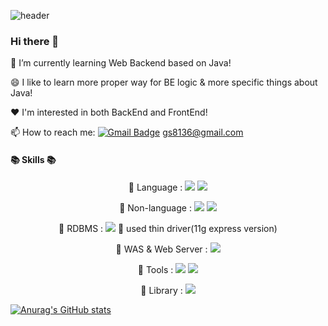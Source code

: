 

<!--
**hy6219/hy6219** is a ✨ _special_ ✨ repository because its `README.md` (this file) appears on your GitHub profile.

Here are some ideas to get you started:

- 🔭 I’m currently working on ...
- 🌱 I’m currently learning ...
- 👯 I’m looking to collaborate on ...
- 🤔 I’m looking for help with ...
- 💬 Ask me about ...
- 📫 How to reach me: ...
- 😄 Pronouns: ...
- ⚡ Fun fact: ...
-->
![header](https://capsule-render.vercel.app/api?type=wave&color=gradient&height=300&section=header&text=Jisoo%20Jeong&fontSize=70)

### Hi there 👋


🌱 I’m currently learning Web Backend based on Java!

😄 I like to learn more proper way for BE logic & more specific things about Java!

❤️ I'm interested in both BackEnd and FrontEnd!

📫 How to reach me:   [![Gmail Badge](https://img.shields.io/badge/Gmail-d14836?style=flat-square&logo=Gmail&logoColor=white&link=mailto:gs8136@gmail.com)](mailto:gs8136@gmail.com)  gs8136@gmail.com

#### 📚 Skills 📚
<center>

🧡 Language : ![](https://img.shields.io/badge/-java-blue) ![](https://img.shields.io/badge/-Javascript-brightgreen)

🧡 Non-language : ![](https://img.shields.io/badge/-HTML-red) ![](https://img.shields.io/badge/-CSS-yellow)

🧡 RDBMS : ![](https://img.shields.io/badge/-Oracle-orange) 🌻 used thin driver(11g express version)

🧡 WAS & Web Server : ![](https://img.shields.io/badge/-Apache-brightgreen)

🧡 Tools : ![](https://img.shields.io/badge/-JSP-blueviolet) ![](https://img.shields.io/badge/-Servlet-blue)

🧡 Library : ![](https://img.shields.io/badge/-jQuery-blue)
</center>


[![Anurag's GitHub stats](https://github-readme-stats.vercel.app/api?username=hy6219&theme=cobalt)](https://github.com/hy6219/github-readme-stats)
